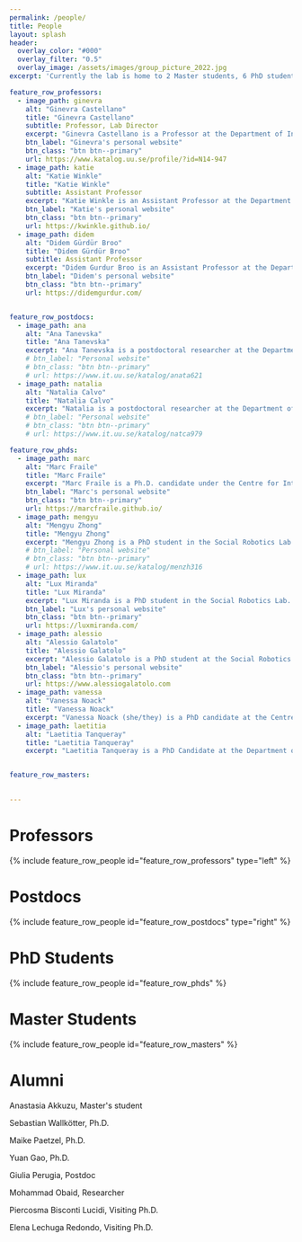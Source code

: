 ```yaml
---
permalink: /people/
title: People
layout: splash
header:
  overlay_color: "#000"
  overlay_filter: "0.5"
  overlay_image: /assets/images/group_picture_2022.jpg
excerpt: 'Currently the lab is home to 2 Master students, 6 PhD students, 2 Postdoc and is headed by 1 Professor and 2 Assistant Professors.'

feature_row_professors:
  - image_path: ginevra
    alt: "Ginevra Castellano"
    title: "Ginevra Castellano"
    subtitle: Professor, Lab Director
    excerpt: "Ginevra Castellano is a Professor at the Department of Information Technology, Uppsala University, where she leads the Social Robotics Lab. Her research interests are in the areas of social robotics and affective computing, and include social learning, personalized adaptive robots, multimodal behaviours and uncanny valley effect in robots and virtual agents. Over the last ten years she has been working on the development of computational abilities that allow robots to behave in a socially intelligent way in scenarios where robots provide social support to humans, for example as tutors in the classroom or as companions for children."
    btn_label: "Ginevra's personal website"
    btn_class: "btn btn--primary"
    url: https://www.katalog.uu.se/profile/?id=N14-947
  - image_path: katie
    alt: "Katie Winkle"
    title: "Katie Winkle"
    subtitle: Assistant Professor
    excerpt: "Katie Winkle is an Assistant Professor at the Department of Information Technology, Uppsala University, where she is developing new lines of research around trustworthy Human Robot Inteaction (and what that means) at the Social Robotics Lab. Her research interests cover the design, development, evaluation and application of socially assistive robotics, with a focus on human-in-the-loop design/development and mutual shaping approaches which recognise the two-way interaction between robots and society."
    btn_label: "Katie's personal website"
    btn_class: "btn btn--primary"
    url: https://kwinkle.github.io/
  - image_path: didem
    alt: "Didem Gürdür Broo"
    title: "Didem Gürdür Broo"
    subtitle: Assistant Professor
    excerpt: "Didem Gurdur Broo is an Assistant Professor at the Department of Information Technology, Uppsala University. She is working with cyber-physical systems including industrial robotics and autonomous systems. Her research aims to provide new prototypes, tools, methods and methodologies to design future intelligent and autonomous systems more sustainable and human-centric through better data science practices and mindset shift."
    btn_label: "Didem's personal website"
    btn_class: "btn btn--primary"
    url: https://didemgurdur.com/


feature_row_postdocs:
  - image_path: ana
    alt: "Ana Tanevska"
    title: "Ana Tanevska"
    excerpt: "Ana Tanevska is a postdoctoral researcher at the Department of Information Technology, Uppsala University, within the Horizon Europe project SymAware. Their research at the Social Robotics Lab is grounded in the topic of trustworthy human-robot interaction with a particular focus on human-in-the-loop learning and shared autonomy and agency in HRI. In addition to trustworthy HRI, Ana's research interests also include cognitive robotics (with a spotlight on the role of affect in cognition) and socially-assistive HRI."
    # btn_label: "Personal website"
    # btn_class: "btn btn--primary"
    # url: https://www.it.uu.se/katalog/anata621
  - image_path: natalia
    alt: "Natalia Calvo"
    title: "Natalia Calvo"
    excerpt: "Natalia is a postdoctoral researcher at the Department of Information Technology, Uppsala University. With a background in mechatronics and robotics engineering, and a Ph.D. in Computer Science acquired through the MSCA ITN program Horizon 2020, her research focuses on developing fair and transparent algorithms for intelligent robots and diverse autonomous systems. She follows a multidisciplinary approach encompassing deep learning, human-robot interaction, robot manipulation tasks, and conversational interfaces. In a world where robots can actively assist humans, she aims to contribute to shaping the future of autonomous technology, fostering a society where these systems operate with fairness, accountability, and ethics at their core."
    # btn_label: "Personal website"
    # btn_class: "btn btn--primary"
    # url: https://www.it.uu.se/katalog/natca979

feature_row_phds:
  - image_path: marc
    alt: "Marc Fraile"
    title: "Marc Fraile"
    excerpt: "Marc Fraile is a Ph.D. candidate under the Centre for Interdisciplinary Mathematics (CIM) at Uppsala University. He conducts his research in Uppsala Social Robotics Lab, in close collaboration with the Methods for Image Data Analysis (MIDA) group. His interests lie in developing explainable AI (XAI) methods, and applying those to make more trustable machines."
    btn_label: "Marc's personal website"
    btn_class: "btn btn--primary"
    url: https://marcfraile.github.io/
  - image_path: mengyu
    alt: "Mengyu Zhong"
    title: "Mengyu Zhong"
    excerpt: "Mengyu Zhong is a PhD student in the Social Robotics Lab. She received an MSc in IT and Cognition from the University of Copenhagen in 2021. She believes that AI-powered robots are changing the world and will free humans from trivial and repetitive works. Her work is focused on data-driven socially assistive robotics, and it is part of the Project funded by WoMHeR. She is interested in human-robot interaction, multi-modal deep learning, and especially robot-assisted medical diagnosis."
    # btn_label: "Personal website"
    # btn_class: "btn btn--primary"
    # url: https://www.it.uu.se/katalog/menzh316
  - image_path: lux
    alt: "Lux Miranda"
    title: "Lux Miranda"
    excerpt: "Lux Miranda is a PhD student in the Social Robotics Lab. She wants to use the power of ethics, AI, and robotic embodiment to remedy existential dangers and transform society into a more sustainable and compassionate place. With a background drawing from complexity science, anthropology, cognitive science, and computational modeling, their current work is focused on the ethics and diversification of robot identity construction, AI alignment, feminist robot design, the dynamics of social intelligence, and illuminating the world."
    btn_label: "Lux's personal website"
    btn_class: "btn btn--primary"
    url: https://luxmiranda.com/
  - image_path: alessio
    alt: "Alessio Galatolo"
    title: "Alessio Galatolo"
    excerpt: "Alessio Galatolo is a PhD student at the Social Robotics Lab. He received his MSc degree in Machine Learning at KTH, Stockholm in 2022. His research interests mainly concern Large Language Models in topics such as Knowledge Manipulation, Personality Expression, Multi-Modal Generation in Social Robots and all the ethical implication involved. He is also part of PREVENT, an Uppsala-based project for cardio-metabolic diseases prevention in disadvantaged populations. "
    btn_label: "Alessio's personal website"
    btn_class: "btn btn--primary"
    url: https://www.alessiogalatolo.com
  - image_path: vanessa
    alt: "Vanessa Noack"
    title: "Vanessa Noack"
    excerpt: "Vanessa Noack (she/they) is a PhD candidate at the Centre for Gender Research at Uppsala University. Vanessa received an MSSc and MA degree with a major in Gender Studies in 2020 and 2021. In their project Gender, Embodiment and Technology, she pays particular attention to how gender is mobilised in a technologised context by drawing on three case studies. The case studies include an analysis of gender in relation to different robots, such as the wearable robots called exoskeletons. Vanessa is also the Equal Opportunities Officer at the Centre for Gender Research at Uppsala University and takes part in the research group Technologization of the Everyday."
  - image_path: laetitia
    alt: "Laetitia Tanqueray"
    title: "Laetitia Tanqueray"
    excerpt: "Laetitia Tanqueray is a PhD Candidate at the Department of Technology and Society at Lund University, co-supervised by Katie Winkle in the Uppsala Social Robotics Lab. Laetitia holds law degrees (LLB and Master 1) and a Master's (MSc) in Sociology of Law. She investigates human-robot interactions (HRI) from a socio-legal lens. Her published work has mostly focused on informing HRI design, including in collaboration with HRI experts and in the domain of healthcare."


feature_row_masters:
  

---
```


# Professors
{% include feature_row_people id="feature_row_professors" type="left" %}

# Postdocs
{% include feature_row_people id="feature_row_postdocs" type="right" %}

# PhD Students
{% include feature_row_people id="feature_row_phds" %}

# Master Students
{% include feature_row_people id="feature_row_masters" %}

# Alumni
Anastasia Akkuzu, Master's student

Sebastian Wallkötter, Ph.D.

Maike Paetzel, Ph.D.

Yuan Gao, Ph.D. 

Giulia Perugia, Postdoc

Mohammad Obaid, Researcher

Piercosma Bisconti Lucidi, Visiting Ph.D.  

Elena Lechuga Redondo, Visiting Ph.D.
